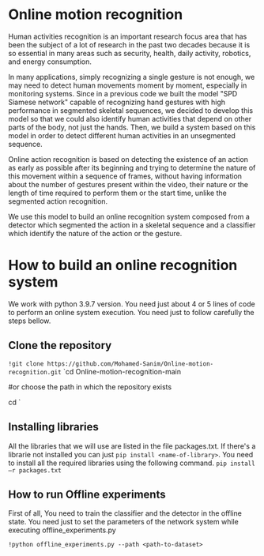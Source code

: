 # Online motion recognition
Human activities recognition is an important research focus area that has been the subject of a lot of research in the past two decades because it is so essential in many areas such as security, health, daily activity, robotics, and energy consumption.

In many applications, simply recognizing a single gesture is not enough, we may need to detect human movements moment by moment, especially in monitoring systems. Since in a previous code we built the model "SPD Siamese network" capable of recognizing hand gestures with high performance in segmented skeletal sequences, we decided to develop this model so that we could also identify human activities that depend on other parts of the body, not just the hands. Then, we build a system based on this model in order to detect different human activities in an unsegmented sequence.

Online action recognition is based on detecting the existence of an action as early as possible after its beginning and trying to determine the nature of this movement within a sequence of frames, without having information about the number of gestures present within the video, their nature or the length of time required to perform them or the start time, unlike the segmented action recognition. 

We use this model to build an online recognition system composed from a detector which segmented the action in a skeletal sequence and a classifier which identify the nature of the action or the gesture. 

# How to build an online recognition system
We work with python 3.9.7 version. You need just about 4 or 5 lines of code to perform an online system execution. You need just to follow carefully the steps bellow.
## Clone the repository
`!git clone https://github.com/Mohamed-Sanim/Online-motion-recognition.git`
`cd Online-motion-recognition-main

#or choose the path in which the repository exists

cd <path-to-Online-motion-recognition-main-repository> `
## Installing libraries
All the libraries that we will use are listed in the file packages.txt. If there's a librarie not installed you can just `pip install <name-of-library>`.  You need to install all the required libraries using the following command.
`pip install –r packages.txt`
## How to run Offline experiments
First of all, You need to train the classifier and the detector in the offline state. You need just to set the parameters of the network system while executing offline_experiments.py

`!python offline_experiments.py --path <path-to-dataset>`
